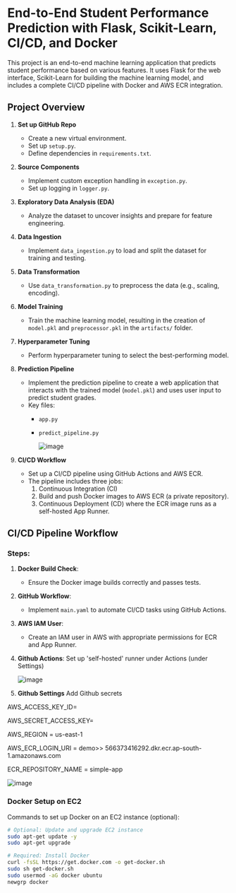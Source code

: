 # End-to-End Student Performance Prediction with Flask, Scikit-Learn, CI/CD, and Docker

This project is an end-to-end machine learning application that predicts student performance based on various features. It uses Flask for the web interface, Scikit-Learn for building the machine learning model, and includes a complete CI/CD pipeline with Docker and AWS ECR integration.

## Project Overview
1. **Set up GitHub Repo**
    - Create a new virtual environment.
    - Set up `setup.py`.
    - Define dependencies in `requirements.txt`.

2. **Source Components**
    - Implement custom exception handling in `exception.py`.
    - Set up logging in `logger.py`.

3. **Exploratory Data Analysis (EDA)**
    - Analyze the dataset to uncover insights and prepare for feature engineering.

4. **Data Ingestion**
    - Implement `data_ingestion.py` to load and split the dataset for training and testing.

5. **Data Transformation**
    - Use `data_transformation.py` to preprocess the data (e.g., scaling, encoding).

6. **Model Training**
    - Train the machine learning model, resulting in the creation of `model.pkl` and `preprocessor.pkl` in the `artifacts/` folder.

7. **Hyperparameter Tuning**
    - Perform hyperparameter tuning to select the best-performing model.

8. **Prediction Pipeline**
    - Implement the prediction pipeline to create a web application that interacts with the trained model (`model.pkl`) and uses user input to predict student grades.
    - Key files:
        - `app.py`
        - `predict_pipeline.py`
     
          ![image](https://github.com/user-attachments/assets/9d4ec82b-c404-4365-95f8-1f4cf6c68a92)


9. **CI/CD Workflow**
    - Set up a CI/CD pipeline using GitHub Actions and AWS ECR.
    - The pipeline includes three jobs:
        1. Continuous Integration (CI)
        2. Build and push Docker images to AWS ECR (a private repository).
        3. Continuous Deployment (CD) where the ECR image runs as a self-hosted App Runner.

## CI/CD Pipeline Workflow

### Steps:
1. **Docker Build Check**:
    - Ensure the Docker image builds correctly and passes tests.

2. **GitHub Workflow**:
    - Implement `main.yaml` to automate CI/CD tasks using GitHub Actions.

3. **AWS IAM User**:
    - Create an IAM user in AWS with appropriate permissions for ECR and App Runner.
  
4. **Github Actions**:
   Set up 'self-hosted' runner under Actions (under Settings)

   ![image](https://github.com/user-attachments/assets/3892905e-a95f-4980-8553-2a7b8ef0c769)

5. **Github Settings**
   Add Github secrets
  
AWS_ACCESS_KEY_ID=

AWS_SECRET_ACCESS_KEY=

AWS_REGION = us-east-1

AWS_ECR_LOGIN_URI = demo>>  566373416292.dkr.ecr.ap-south-1.amazonaws.com

ECR_REPOSITORY_NAME = simple-app   

![image](https://github.com/user-attachments/assets/084267a7-4f40-44b0-8f47-85c835a169a7)

### Docker Setup on EC2
Commands to set up Docker on an EC2 instance (optional):
```bash
# Optional: Update and upgrade EC2 instance
sudo apt-get update -y
sudo apt-get upgrade

# Required: Install Docker
curl -fsSL https://get.docker.com -o get-docker.sh
sudo sh get-docker.sh
sudo usermod -aG docker ubuntu
newgrp docker








